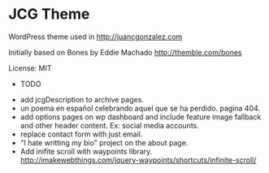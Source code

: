 JCG Theme
===

WordPress theme used in http://juancgonzalez.com

Initially based on Bones by Eddie Machado http://themble.com/bones

License: MIT

* TODO
- add jcgDescription to archive pages.
- un poema en español celebrando aquel que se ha perdido. pagina 404.
- add options pages on wp dashboard and include feature image fallback and other header content. Ex: social media accounts.
- replace contact form with just email.
- "I hate writting my bio" project on the about page.
- Add inifite scroll with  waypoints library. http://imakewebthings.com/jquery-waypoints/shortcuts/infinite-scroll/
